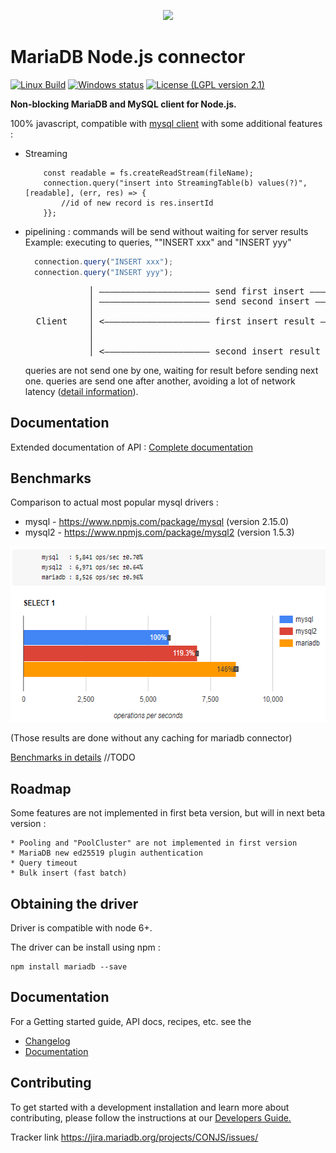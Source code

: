 <p align="center">
  <a href="http://mariadb.org/">
    <img src="https://mariadb.com/themes/custom/mariadb/logo.svg">
  </a>
</p>

# MariaDB Node.js connector

[![Linux Build](https://travis-ci.org/rusher/mariadb-connector-nodejs.svg?branch=master)](https://travis-ci.org/rusher/mariadb-connector-nodejs)
[![Windows status](https://ci.appveyor.com/api/projects/status/nuvvbkx82ixfhp12?svg=true)](https://ci.appveyor.com/project/rusher/mariadb-connector-nodejs)
[![License (LGPL version 2.1)](https://img.shields.io/badge/license-GNU%20LGPL%20version%202.1-green.svg?style=flat-square)](http://opensource.org/licenses/LGPL-2.1)


**Non-blocking MariaDB and MySQL client for Node.js.**

100% javascript, compatible with [mysql client](https://www.npmjs.com/package/mysql) with some additional features : 

- Streaming
  ```script
      const readable = fs.createReadStream(fileName);
      connection.query("insert into StreamingTable(b) values(?)", [readable], (err, res) => {
          //id of new record is res.insertId
      }};
  ```
 
- pipelining : commands will be send without waiting for server results<br/>
  Example: executing to queries, ""INSERT xxx" and "INSERT yyy"
  ```javascript
    connection.query("INSERT xxx");
    connection.query("INSERT yyy");
  ```
  <pre>
              │ ――――――――――――――――――――― send first insert ―――――――――――――> │ ┯ 
              │ ――――――――――――――――――――― send second insert ――――――――――――> │ │  processing first insert
              │                                                        │ │ 
    Client    │ <―――――――――――――――――――― first insert result ―――――――――――― │ ▼  ┯
              │                                                        │    │ processing second insert
              │                                                        │    │
              │ <―――――――――――――――――――― second insert result ――――――――――― │    ▼ </pre>

    queries are not send one by one, waiting for result before sending next one.
    queries are send one after another, avoiding a lot of network latency ([detail information](/documentation/pipelining.md)). 

## Documentation

Extended documentation of API : [Complete documentation](/documentation/readme.md)

## Benchmarks

Comparison to actual most popular mysql drivers :
* mysql - https://www.npmjs.com/package/mysql (version 2.15.0)
* mysql2 - https://www.npmjs.com/package/mysql2 (version 1.5.3)

<img src="./documentation/misc/bench.png" width="569" height="281"/>

(Those results are done without any caching for mariadb connector)

[Benchmarks in details](/documentation/benchmarks.md) //TODO 

## Roadmap 

Some features are not implemented in first beta version, but will in next beta version : 

    * Pooling and "PoolCluster" are not implemented in first version
    * MariaDB new ed25519 plugin authentication
    * Query timeout
    * Bulk insert (fast batch)  

## Obtaining the driver

Driver is compatible with node 6+.

The driver can be install using npm : 
```script
npm install mariadb --save
```

## Documentation

For a Getting started guide, API docs, recipes,  etc. see the 
* [Changelog](/documentation/changelog.md)
* [Documentation](/documentation/readme.md)


## Contributing
To get started with a development installation and learn more about contributing, please follow the instructions at our 
[Developers Guide.](/documentation/developers-guide.md)

Tracker link <a href="https://jira.mariadb.org/projects/CONJS/issues/">https://jira.mariadb.org/projects/CONJS/issues/</a>

